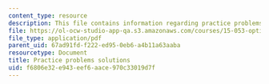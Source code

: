 ```yaml
---
content_type: resource
description: This file contains information regarding practice problems solutions.
file: https://ol-ocw-studio-app-qa.s3.amazonaws.com/courses/15-053-optimization-methods-in-management-science-spring-2013/f6806e32e943eef6aace970c33019d7f_MIT15_053S13_pspracticesol.pdf
file_type: application/pdf
parent_uid: 67ad91fd-f222-ed95-0eb6-a4b11a63aaba
resourcetype: Document
title: Practice problems solutions
uid: f6806e32-e943-eef6-aace-970c33019d7f
---
```

